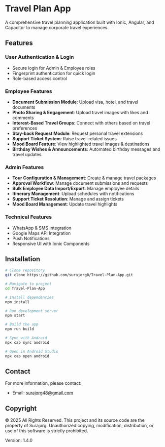 # Travel Plan App

A comprehensive travel planning application built with Ionic, Angular, and Capacitor to manage corporate travel experiences.

## Features

### User Authentication & Login
- Secure login for Admin & Employee roles
- Fingerprint authentication for quick login
- Role-based access control

### Employee Features
- **Document Submission Module**: Upload visa, hotel, and travel documents
- **Photo Sharing & Engagement**: Upload travel images with likes and comments
- **Interest-Based Travel Groups**: Connect with others based on travel preferences
- **Stay-back Request Module**: Request personal travel extensions
- **Support Ticket System**: Raise travel-related issues
- **Mood Board Feature**: View highlighted travel images & destinations
- **Birthday Wishes & Announcements**: Automated birthday messages and travel updates

### Admin Features
- **Tour Configuration & Management**: Create & manage travel packages
- **Approval Workflow**: Manage document submissions and requests
- **Bulk Employee Data Import/Export**: Manage employee details
- **Itinerary Management**: Upload schedules with notifications
- **Support Ticket Resolution**: Manage and assign tickets
- **Mood Board Management**: Update travel highlights

### Technical Features
- WhatsApp & SMS Integration
- Google Maps API Integration
- Push Notifications
- Responsive UI with Ionic Components

## Installation

```bash
# Clone repository
git clone https://github.com/surajorg0/Travel-Plan-App.git

# Navigate to project
cd Travel-Plan-App

# Install dependencies
npm install

# Run development server
npm start

# Build the app
npm run build

# Sync with Android
npx cap sync android

# Open in Android Studio
npx cap open android
```

## Contact

For more information, please contact:
- Email: surajorg48@gmail.com

## Copyright

© 2025 All Rights Reserved. This project and its source code are the property of Surajorg. 
Unauthorized copying, modification, distribution, or use of this software is strictly prohibited.

Version: 1.4.0
